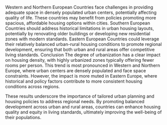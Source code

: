 

Western and Northern European Countries face challenges in providing adequate space in densely populated urban centers, potentially affecting quality of life. These countries may benefit from policies promoting more spacious, affordable housing options within cities.
Southern European Countries should address historical limitations in urban housing layouts, potentially by renovating older buildings or developing new residential zones with modern standards.
Eastern European Countries could leverage their relatively balanced urban-rural housing conditions to promote regional development, ensuring that both urban and rural areas offer competitive living standards.
Conclusion
The degree of urbanization has a clear impact on housing density, with highly urbanized zones typically offering fewer rooms per person. This trend is most pronounced in Western and Northern Europe, where urban centers are densely populated and face space constraints. However, the impact is more muted in Eastern Europe, where historical and policy factors contribute to more consistent housing conditions across regions.

These results underscore the importance of tailored urban planning and housing policies to address regional needs. By promoting balanced development across urban and rural areas, countries can enhance housing quality and equity in living standards, ultimately improving the well-being of their populations.
